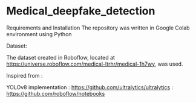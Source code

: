# Medical_deepfake_detection
Requirements and Installation
The repository was written in Google Colab environment using Python

Dataset:

The dataset created in Roboflow, located at https://universe.roboflow.com/medical-ltrhr/medical-1h7wy, was used.

Inspired from :

YOLOv8 implementation : https://github.com/ultralytics/ultralytics
                      : https://github.com/roboflow/notebooks

